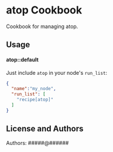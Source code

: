 atop Cookbook
=============
Cookbook for managing atop.

Usage
-----
#### atop::default

Just include `atop` in your node's `run_list`:

```json
{
  "name":"my_node",
  "run_list": [
    "recipe[atop]"
  ]
}
```

License and Authors
-------------------
Authors: #####@######
